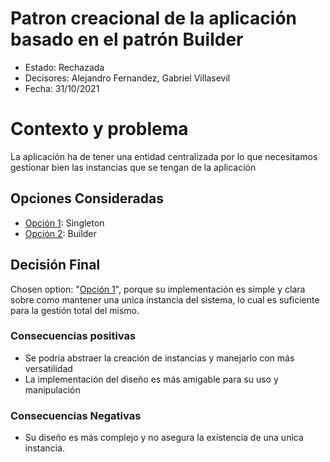 # Patron creacional de la aplicación basado en el patrón Builder

* Estado: Rechazada
* Decisores: Alejandro Fernandez, Gabriel Villasevil
* Fecha: 31/10/2021

# Contexto y problema

La aplicación ha de tener una entidad centralizada por lo que necesitamos gestionar bien las instancias que se tengan de la aplicación

## Opciones Consideradas

* [Opción 1](https://github.com/santo2927/DAS-2021-22-/edit/master/Decisión%20de%20diseño%202.1.md): Singleton
* [Opción 2](https://github.com/santo2927/DAS-2021-22-/edit/master/Decisión%20de%20diseño%202.2.md): Builder

## Decisión Final

Chosen option: "[Opción 1](https://github.com/santo2927/DAS-2021-22-/edit/master/Decisión%20de%20diseño%202.1.md)", porque su implementación es simple y clara sobre como mantener una unica instancia del sistema, lo cual es suficiente para la gestión total del mismo.

### Consecuencias positivas

* Se podría abstraer la creación de instancias y manejarlo con más versatilidad
* La implementación del diseño es más amigable para su uso y manipulación

### Consecuencias Negativas

* Su diseño es más complejo y no asegura la existencia de una unica instancia. 
